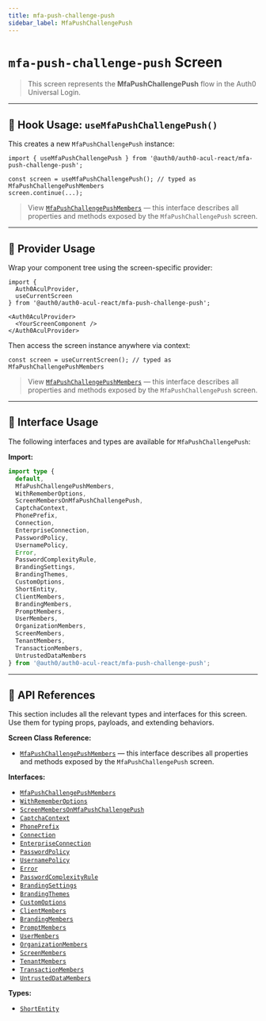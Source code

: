 ```yaml
---
title: mfa-push-challenge-push
sidebar_label: MfaPushChallengePush
---
```


# `mfa-push-challenge-push` Screen

> This screen represents the **MfaPushChallengePush** flow in the Auth0 Universal Login.

---

## 🔹 Hook Usage: `useMfaPushChallengePush()`

This creates a new `MfaPushChallengePush` instance:

```tsx
import { useMfaPushChallengePush } from '@auth0/auth0-acul-react/mfa-push-challenge-push';

const screen = useMfaPushChallengePush(); // typed as MfaPushChallengePushMembers
screen.continue(...);
```

> View [`MfaPushChallengePushMembers`](https://auth0.github.io/universal-login/interfaces/Classes.MfaPushChallengePushMembers.html) — this interface describes all properties and methods exposed by the `MfaPushChallengePush` screen.

---

## 🔹 Provider Usage

Wrap your component tree using the screen-specific provider:

```tsx
import {
  Auth0AculProvider,
  useCurrentScreen
} from '@auth0/auth0-acul-react/mfa-push-challenge-push';

<Auth0AculProvider>
  <YourScreenComponent />
</Auth0AculProvider>
```

Then access the screen instance anywhere via context:

```tsx
const screen = useCurrentScreen(); // typed as MfaPushChallengePushMembers
```

> View [`MfaPushChallengePushMembers`](https://auth0.github.io/universal-login/interfaces/Classes.MfaPushChallengePushMembers.html) — this interface describes all properties and methods exposed by the `MfaPushChallengePush` screen.

---

## 🔹 Interface Usage

The following interfaces and types are available for `MfaPushChallengePush`:

**Import:**

```ts
import type {
  default,
  MfaPushChallengePushMembers,
  WithRememberOptions,
  ScreenMembersOnMfaPushChallengePush,
  CaptchaContext,
  PhonePrefix,
  Connection,
  EnterpriseConnection,
  PasswordPolicy,
  UsernamePolicy,
  Error,
  PasswordComplexityRule,
  BrandingSettings,
  BrandingThemes,
  CustomOptions,
  ShortEntity,
  ClientMembers,
  BrandingMembers,
  PromptMembers,
  UserMembers,
  OrganizationMembers,
  ScreenMembers,
  TenantMembers,
  TransactionMembers,
  UntrustedDataMembers
} from '@auth0/auth0-acul-react/mfa-push-challenge-push';
```

---

## 🔸 API References

This section includes all the relevant types and interfaces for this screen. Use them for typing props, payloads, and extending behaviors.

**Screen Class Reference:**  
- [`MfaPushChallengePushMembers`](https://auth0.github.io/universal-login/interfaces/Classes.MfaPushChallengePushMembers.html) — this interface describes all properties and methods exposed by the `MfaPushChallengePush` screen.

**Interfaces:**
- [`MfaPushChallengePushMembers`](https://auth0.github.io/universal-login/interfaces/Classes.MfaPushChallengePushMembers.html)
- [`WithRememberOptions`](https://auth0.github.io/universal-login/interfaces/Classes.WithRememberOptions.html)
- [`ScreenMembersOnMfaPushChallengePush`](https://auth0.github.io/universal-login/interfaces/Classes.ScreenMembersOnMfaPushChallengePush.html)
- [`CaptchaContext`](https://auth0.github.io/universal-login/interfaces/Classes.CaptchaContext.html)
- [`PhonePrefix`](https://auth0.github.io/universal-login/interfaces/Classes.PhonePrefix.html)
- [`Connection`](https://auth0.github.io/universal-login/interfaces/Classes.Connection.html)
- [`EnterpriseConnection`](https://auth0.github.io/universal-login/interfaces/Classes.EnterpriseConnection.html)
- [`PasswordPolicy`](https://auth0.github.io/universal-login/interfaces/Classes.PasswordPolicy.html)
- [`UsernamePolicy`](https://auth0.github.io/universal-login/interfaces/Classes.UsernamePolicy.html)
- [`Error`](https://auth0.github.io/universal-login/interfaces/Classes.Error.html)
- [`PasswordComplexityRule`](https://auth0.github.io/universal-login/interfaces/Classes.PasswordComplexityRule.html)
- [`BrandingSettings`](https://auth0.github.io/universal-login/interfaces/Classes.BrandingSettings.html)
- [`BrandingThemes`](https://auth0.github.io/universal-login/interfaces/Classes.BrandingThemes.html)
- [`CustomOptions`](https://auth0.github.io/universal-login/interfaces/Classes.CustomOptions.html)
- [`ClientMembers`](https://auth0.github.io/universal-login/interfaces/Classes.ClientMembers.html)
- [`BrandingMembers`](https://auth0.github.io/universal-login/interfaces/Classes.BrandingMembers.html)
- [`PromptMembers`](https://auth0.github.io/universal-login/interfaces/Classes.PromptMembers.html)
- [`UserMembers`](https://auth0.github.io/universal-login/interfaces/Classes.UserMembers.html)
- [`OrganizationMembers`](https://auth0.github.io/universal-login/interfaces/Classes.OrganizationMembers.html)
- [`ScreenMembers`](https://auth0.github.io/universal-login/interfaces/Classes.ScreenMembers.html)
- [`TenantMembers`](https://auth0.github.io/universal-login/interfaces/Classes.TenantMembers.html)
- [`TransactionMembers`](https://auth0.github.io/universal-login/interfaces/Classes.TransactionMembers.html)
- [`UntrustedDataMembers`](https://auth0.github.io/universal-login/interfaces/Classes.UntrustedDataMembers.html)


**Types:**
- [`ShortEntity`](https://auth0.github.io/universal-login/types/Classes.ShortEntity.html)
